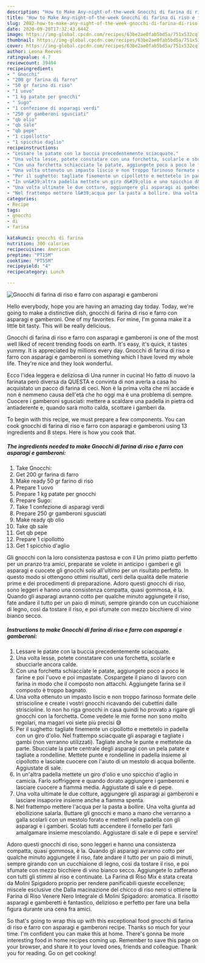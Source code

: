 ```yaml
---
description: "How to Make Any-night-of-the-week Gnocchi di farina di riso e farro con asparagi e gamberoni"
title: "How to Make Any-night-of-the-week Gnocchi di farina di riso e farro con asparagi e gamberoni"
slug: 2082-how-to-make-any-night-of-the-week-gnocchi-di-farina-di-riso-e-farro-con-asparagi-e-gamberoni
date: 2020-09-20T17:32:43.644Z
image: https://img-global.cpcdn.com/recipes/63be2ae0fab5bd5a/751x532cq70/gnocchi-di-farina-di-riso-e-farro-con-asparagi-e-gamberoni-recipe-main-photo.jpg
thumbnail: https://img-global.cpcdn.com/recipes/63be2ae0fab5bd5a/751x532cq70/gnocchi-di-farina-di-riso-e-farro-con-asparagi-e-gamberoni-recipe-main-photo.jpg
cover: https://img-global.cpcdn.com/recipes/63be2ae0fab5bd5a/751x532cq70/gnocchi-di-farina-di-riso-e-farro-con-asparagi-e-gamberoni-recipe-main-photo.jpg
author: Leona Reeves
ratingvalue: 4.7
reviewcount: 39404
recipeingredient:
- " Gnocchi"
- "200 gr farina di farro"
- "50 gr farino di riso"
- "1 uovo"
- "1 kg patate per gnocchi"
- " Sugo"
- "1 confezione di asparagi verdi"
- "250 gr gamberoni sgusciati"
- "qb olio"
- "qb sale"
- "qb pepe"
- "1 cipollotto"
- "1 spicchio daglio"
recipeinstructions:
- "Lessare le patate con la buccia precedentemente sciacquate."
- "Una volta lesse, potete constatare con una forchetta, scolarle e sbucciarle ancora calde."
- "Con una forchetta schiacciate le patate, aggiungete poco a poco le farine e poi l&#39;uovo e poi impastate. Cospargete il piano di lavoro con farina in modo che il composto non attacchi. Aggiungete farina se il composto è troppo bagnato."
- "Una volta ottenuto un impasto liscio e non troppo farinoso formate delle striscioline e create i vostri gnocchi ricavando dei cubettini dalle striscioline. Io non ho riga gnocchi in casa quindi ho provato a rigare gli gnocchi con la forchetta. Come vedete le mie forme non sono molto regolari, ma magari voi siete più precisi 😅"
- "Per il sughetto: tagliate finemente un cipollotto e mettetelo in padella con un giro d&#39;olio. Nel frattempo sciacquate gli asparagi e tagliate i gambi (non verranno utilizzati). Tagliate anche le punte e mettetele da parte. Sbucciate la parte centrale degli asparagi con un pela patate e tagliate a rondelline. Mettete punte e rondelline in padella insieme al cipollotto e lasciate cuocere con l&#39;aiuto di un mestolo di acqua bollente. Aggiustate di sale."
- "In un&#39;altra padella mettete un giro d&#39;olio e uno spicchio d&#39;aglio in camicia. Farlo soffriggere e quando dorato aggiungere i gamberoni e lasciare cuocere a fiamma media. Aggiustate di sale e di pepe."
- "Una volta ultimate le due cotture, aggiungere gli asparagi ai gamberoni e lasciare insaporire insieme anche a fiamma spenta."
- "Nel frattempo mettere l&#39;acqua per la pasta a bollire. Una volta giunta ad ebollizione salarla. Buttare gli gnocchi e mano a mano che verranno a galla scolarli con un mestolo forato e metterli nella padella con gli asparagi e i gamberi. Scolati tutti accendere il fornello per farli amalgamare insieme mescolando. Aggiustare di sale e di pepe e servire!"
categories:
- Recipe
tags:
- gnocchi
- di
- farina

katakunci: gnocchi di farina 
nutrition: 300 calories
recipecuisine: American
preptime: "PT15M"
cooktime: "PT55M"
recipeyield: "4"
recipecategory: Lunch

---
```



![Gnocchi di farina di riso e farro con asparagi e gamberoni](https://img-global.cpcdn.com/recipes/63be2ae0fab5bd5a/751x532cq70/gnocchi-di-farina-di-riso-e-farro-con-asparagi-e-gamberoni-recipe-main-photo.jpg)

Hello everybody, hope you are having an amazing day today. Today, we're going to make a distinctive dish, gnocchi di farina di riso e farro con asparagi e gamberoni. One of my favorites. For mine, I'm gonna make it a little bit tasty. This will be really delicious.

Gnocchi di farina di riso e farro con asparagi e gamberoni is one of the most well liked of recent trending foods on earth. It's easy, it's quick, it tastes yummy. It is appreciated by millions every day. Gnocchi di farina di riso e farro con asparagi e gamberoni is something which I have loved my whole life. They're nice and they look wonderful.

Ecco l&#39;idea leggera e deliziosa di Una runner in cucina! Ho fatto di nuovo la farinata però diversa da QUESTA e convinta di non averla a casa ho acquistato un pacco di farina di ceci. Non è la prima volta che mi accade e non è nemmeno causa dell&#39;età che ho oggi ma è una problema di sempre. Cuocere i gamberoni sgusciati: mettere a scaldare una padella in pietra od antiaderente e, quando sarà molto calda, scottare i gamberi da.


To begin with this recipe, we must prepare a few components. You can cook gnocchi di farina di riso e farro con asparagi e gamberoni using 13 ingredients and 8 steps. Here is how you cook that.

<!--inarticleads1-->

##### The ingredients needed to make Gnocchi di farina di riso e farro con asparagi e gamberoni:

1. Take  Gnocchi:
1. Get 200 gr farina di farro
1. Make ready 50 gr farino di riso
1. Prepare 1 uovo
1. Prepare 1 kg patate per gnocchi
1. Prepare  Sugo:
1. Take 1 confezione di asparagi verdi
1. Prepare 250 gr gamberoni sgusciati
1. Make ready qb olio
1. Take qb sale
1. Get qb pepe
1. Prepare 1 cipollotto
1. Get 1 spicchio d&#39;aglio


Gli gnocchi con la loro consistenza pastosa e con il Un primo piatto perfetto per un pranzo tra amici, preparate se volete in anticipo i gamberi e gli asparagi e cuocete gli gnocchi solo all&#39;ultimo per un risultato perfetto. In questo modo si ottengono ottimi risultati, certi della qualità delle materie prime e dei procedimenti di preparazione. Adoro questi gnocchi di riso, sono leggeri e hanno una consistenza compatta, quasi gommosa, è la. Quando gli asparagi avranno cotto per qualche minuto aggiungete il riso, fate andare il tutto per un paio di minuti, sempre girando con un cucchiaione di legno, così da tostare il riso, e poi sfumate con mezzo bicchiere di vino bianco secco. 

<!--inarticleads2-->

##### Instructions to make Gnocchi di farina di riso e farro con asparagi e gamberoni:

1. Lessare le patate con la buccia precedentemente sciacquate.
1. Una volta lesse, potete constatare con una forchetta, scolarle e sbucciarle ancora calde.
1. Con una forchetta schiacciate le patate, aggiungete poco a poco le farine e poi l&#39;uovo e poi impastate. Cospargete il piano di lavoro con farina in modo che il composto non attacchi. Aggiungete farina se il composto è troppo bagnato.
1. Una volta ottenuto un impasto liscio e non troppo farinoso formate delle striscioline e create i vostri gnocchi ricavando dei cubettini dalle striscioline. Io non ho riga gnocchi in casa quindi ho provato a rigare gli gnocchi con la forchetta. Come vedete le mie forme non sono molto regolari, ma magari voi siete più precisi 😅
1. Per il sughetto: tagliate finemente un cipollotto e mettetelo in padella con un giro d&#39;olio. Nel frattempo sciacquate gli asparagi e tagliate i gambi (non verranno utilizzati). Tagliate anche le punte e mettetele da parte. Sbucciate la parte centrale degli asparagi con un pela patate e tagliate a rondelline. Mettete punte e rondelline in padella insieme al cipollotto e lasciate cuocere con l&#39;aiuto di un mestolo di acqua bollente. Aggiustate di sale.
1. In un&#39;altra padella mettete un giro d&#39;olio e uno spicchio d&#39;aglio in camicia. Farlo soffriggere e quando dorato aggiungere i gamberoni e lasciare cuocere a fiamma media. Aggiustate di sale e di pepe.
1. Una volta ultimate le due cotture, aggiungere gli asparagi ai gamberoni e lasciare insaporire insieme anche a fiamma spenta.
1. Nel frattempo mettere l&#39;acqua per la pasta a bollire. Una volta giunta ad ebollizione salarla. Buttare gli gnocchi e mano a mano che verranno a galla scolarli con un mestolo forato e metterli nella padella con gli asparagi e i gamberi. Scolati tutti accendere il fornello per farli amalgamare insieme mescolando. Aggiustare di sale e di pepe e servire!


Adoro questi gnocchi di riso, sono leggeri e hanno una consistenza compatta, quasi gommosa, è la. Quando gli asparagi avranno cotto per qualche minuto aggiungete il riso, fate andare il tutto per un paio di minuti, sempre girando con un cucchiaione di legno, così da tostare il riso, e poi sfumate con mezzo bicchiere di vino bianco secco. Aggiungete lo zafferano con tutti gli stimmi al riso e continuate. La Farina di Riso Mix è stata creata da Molini Spigadoro proprio per rendere panificabili queste eccellenze; miscele esclusive che Dalla macinazione del chicco di riso nero si ottiene la Farina di Riso Venere Nero Integrale di Molini Spigadoro: aromatica. Il risotto asparagi e gamberetti è fantastico, delizioso e perfetto per fare una bella figura durante una cena fra amici. 

So that's going to wrap this up with this exceptional food gnocchi di farina di riso e farro con asparagi e gamberoni recipe. Thanks so much for your time. I'm confident you can make this at home. There's gonna be more interesting food in home recipes coming up. Remember to save this page on your browser, and share it to your loved ones, friends and colleague. Thank you for reading. Go on get cooking!
